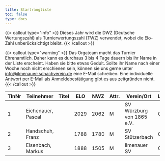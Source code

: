 ```yaml
---
title: Startrangliste
toc: false
type: docs
---
```

{{< callout type="info" >}}
Dieses Jahr wird die DWZ (Deutsche Wertungszahl) als Turnierwertungszahl (TWZ) verwendet, wobei die Elo-Zahl unberücksichtigt bleibt.
{{< /callout >}}

{{< callout type="warning" >}}
Das Orgateam macht das Turnier Ehrenamtlich. Daher kann es durchaus 3 bis 4 Tage dauern bis ihr Name in der Liste erscheint. Haben sie bitte etwas Gedult. Sollte ihr Name nach einer Woche noch nicht erschienen sein, können sie uns gerne unter [info@ilmenauer-schachverein.de](mailto:info@ilmenauer-schachverein.de) eine E-Mail schreiben. Eine individuelle Antwort per E-Mail als Anmeldebestätigung gibt es aus zeitgründen nicht.
{{< /callout >}}


| TlnNr | Teilnehmer         | Titel | ELO  | NWZ  | Attr. | Verein/Ort                | Land | Geburt | FideKenn. | PKZ      |
| ----- | ------------------ | ----- | ---- | ---- | ----- | ------------------------- | ---- | ------ | --------- | -------- |
| 1     | Eichenauer, Pascal |       | 2029 | 2062 | M     | SV Würzburg von 1865 e.V. | GER  | 1999   | 12991848  | 10276112 |
| 2     | Handschuh, Franz   |       | 1788 | 1780 | M     | SV Stützerbach            | GER  | 1948   | 34602615  | 10073513 |
| 3     | Eisenbach, Markus  |       | 1888 | 1505 | M     | Ilmenauer SV              | GER  | 1984   | 34663630  | 10043553 |
